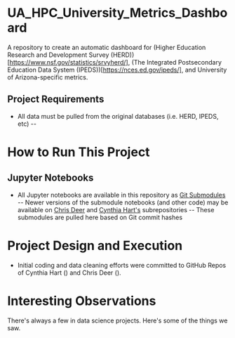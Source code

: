 # UA_HPC_University_Metrics_Dashboard
A repository to create an automatic dashboard for (Higher Education Research and Development Survey (HERD))[https://www.nsf.gov/statistics/srvyherd/], (The Integrated Postsecondary Education Data System (IPEDS))[https://nces.ed.gov/ipeds/], and University of Arizona-specific metrics. 

## Project Requirements
- All data must be pulled from the original databases (i.e. HERD, IPEDS, etc)
-- 

# How to Run This Project

## Jupyter Notebooks
- All Jupyter notebooks are available in this repository as [Git Submodules](https://git-scm.com/book/en/v2/Git-Tools-Submodules)
-- Newer versions of the submodule notebooks (and other code) may be available on [Chris Deer](https://github.com/CGDeer/HERD_Analysis.git) and [Cynthia Hart's](https://github.com/cbresloff/IPEDS_DATA.git) subrepositories
-- These submodules are pulled here based on Git commit hashes

# Project Design and Execution
- Initial coding and data cleaning efforts were committed to GitHub Repos of Cynthia Hart () and Chris Deer (). 


# Interesting Observations
There's always a few in data science projects. Here's some of the things we saw.
 
